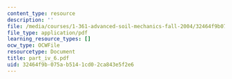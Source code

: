 ```yaml
---
content_type: resource
description: ''
file: /media/courses/1-361-advanced-soil-mechanics-fall-2004/32464f9b075ab5141cd02ca843e5f2e6_part_iv_6.pdf
file_type: application/pdf
learning_resource_types: []
ocw_type: OCWFile
resourcetype: Document
title: part_iv_6.pdf
uid: 32464f9b-075a-b514-1cd0-2ca843e5f2e6
---
```

